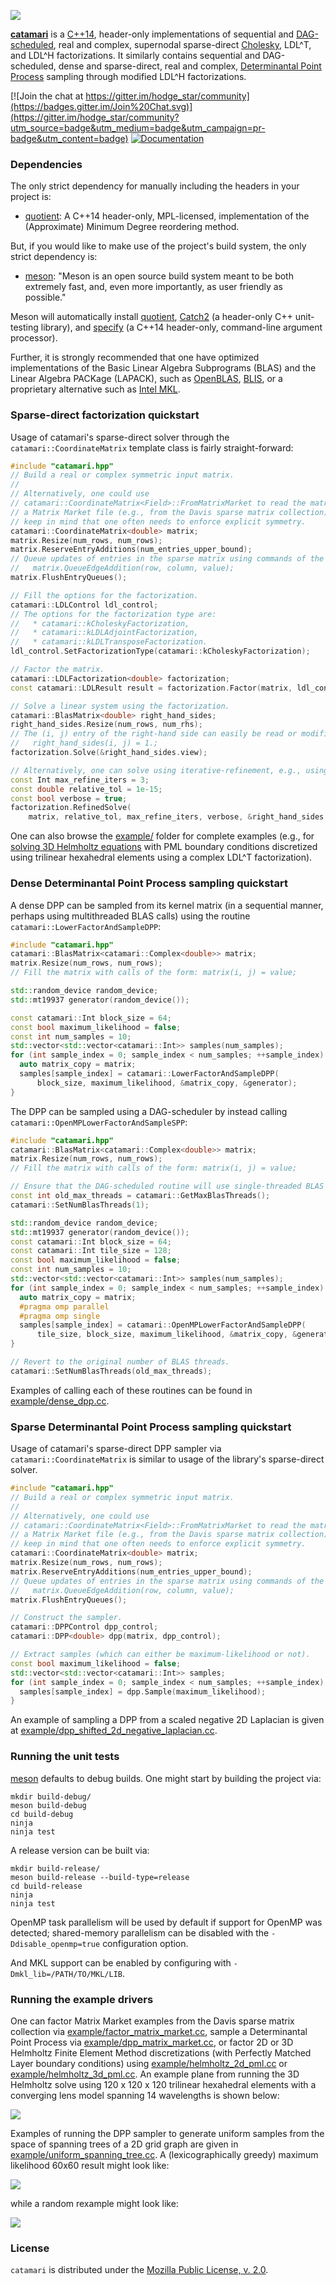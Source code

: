 ![](./images/rainbow_lhr34.png)

[**catamari**](https://hodgestar.com/catamari/) is a
[C++14](https://en.wikipedia.org/wiki/C%2B%2B14), header-only implementations of
sequential and
[DAG-scheduled](https://en.wikipedia.org/wiki/Directed_acyclic_graph), real and
complex, supernodal sparse-direct
[Cholesky](https://en.wikipedia.org/wiki/Cholesky_decomposition), LDL^T, and
LDL^H factorizations. It similarly contains sequential and DAG-scheduled,
dense and sparse-direct, real and complex,
[Determinantal Point Process](https://en.wikipedia.org/wiki/Determinantal_point_process)
sampling through modified LDL^H factorizations.

[![Join the chat at https://gitter.im/hodge_star/community](https://badges.gitter.im/Join%20Chat.svg)](https://gitter.im/hodge_star/community?utm_source=badge&utm_medium=badge&utm_campaign=pr-badge&utm_content=badge)
[![Documentation](https://readthedocs.org/projects/catamari/badge/?version=latest)](https://hodgestar.com/catamari/docs/master/)

### Dependencies
The only strict dependency for manually including the headers in your project
is:

* [quotient](https://gitlab.com/hodge_star/quotient): A C++14 header-only,
MPL-licensed, implementation of the (Approximate) Minimum Degree reordering
method.

But, if you would like to make use of the project's build system, the only
strict dependency is:

* [meson](http://mesonbuild.com): "Meson is an open source build system meant
to be both extremely fast, and, even more importantly, as user friendly as
possible." 

Meson will automatically install [quotient](https://gitlab.com/hodge_star/quotient), [Catch2](https://github.com/catchorg/Catch2) (a header-only C++
unit-testing library), and [specify](https://gitlab.com/hodge_star/specify)
(a C++14 header-only, command-line argument processor).

Further, it is strongly recommended that one have optimized implementations of
the Basic Linear Algebra Subprograms (BLAS) and the Linear Algebra PACKage
(LAPACK), such as [OpenBLAS](https://www.openblas.net),
[BLIS](https://github.com/flame/blis), or a proprietary alternative such as
[Intel MKL](https://software.intel.com/en-us/mkl).

### Sparse-direct factorization quickstart

Usage of catamari's sparse-direct solver through the
`catamari::CoordinateMatrix` template class is fairly straight-forward:
```c++
#include "catamari.hpp"
// Build a real or complex symmetric input matrix.
//
// Alternatively, one could use
// catamari::CoordinateMatrix<Field>::FromMatrixMarket to read the matrix from
// a Matrix Market file (e.g., from the Davis sparse matrix collection). But
// keep in mind that one often needs to enforce explicit symmetry.
catamari::CoordinateMatrix<double> matrix;
matrix.Resize(num_rows, num_rows);
matrix.ReserveEntryAdditions(num_entries_upper_bound);
// Queue updates of entries in the sparse matrix using commands of the form:
//   matrix.QueueEdgeAddition(row, column, value);
matrix.FlushEntryQueues();

// Fill the options for the factorization.
catamari::LDLControl ldl_control;
// The options for the factorization type are:
//   * catamari::kCholeskyFactorization,
//   * catamari::kLDLAdjointFactorization,
//   * catamari::kLDLTransposeFactorization.
ldl_control.SetFactorizationType(catamari::kCholeskyFactorization);

// Factor the matrix.
catamari::LDLFactorization<double> factorization;
const catamari::LDLResult result = factorization.Factor(matrix, ldl_control);

// Solve a linear system using the factorization.
catamari::BlasMatrix<double> right_hand_sides;
right_hand_sides.Resize(num_rows, num_rhs);
// The (i, j) entry of the right-hand side can easily be read or modified, e.g.:
//   right_hand_sides(i, j) = 1.;
factorization.Solve(&right_hand_sides.view);

// Alternatively, one can solve using iterative-refinement, e.g., using:
const Int max_refine_iters = 3;
const double relative_tol = 1e-15;
const bool verbose = true;
factorization.RefinedSolve(
    matrix, relative_tol, max_refine_iters, verbose, &right_hand_sides.view);
```

One can also browse the [example/](https://gitlab.com/hodge_star/catamari/tree/master/example) folder for complete examples (e.g., for [solving 3D Helmholtz equations](https://gitlab.com/hodge_star/catamari/blob/master/example/helmholtz_3d_pml.cc) with PML boundary conditions discretized using trilinear hexahedral elements using a complex LDL^T factorization).

### Dense Determinantal Point Process sampling quickstart
A dense DPP can be sampled from its kernel matrix (in a sequential manner,
perhaps using multithreaded BLAS calls) using the routine
`catamari::LowerFactorAndSampleDPP`:
```c++
#include "catamari.hpp"
catamari::BlasMatrix<catamari::Complex<double>> matrix;
matrix.Resize(num_rows, num_rows);
// Fill the matrix with calls of the form: matrix(i, j) = value;

std::random_device random_device;
std::mt19937 generator(random_device());

const catamari::Int block_size = 64;
const bool maximum_likelihood = false;
const int num_samples = 10;
std::vector<std::vector<catamari::Int>> samples(num_samples);
for (int sample_index = 0; sample_index < num_samples; ++sample_index) {
  auto matrix_copy = matrix;
  samples[sample_index] = catamari::LowerFactorAndSampleDPP(
      block_size, maximum_likelihood, &matrix_copy, &generator);
}
```

The DPP can be sampled using a DAG-scheduler by instead calling
`catamari::OpenMPLowerFactorAndSampleSPP`:
```c++
#include "catamari.hpp"
catamari::BlasMatrix<catamari::Complex<double>> matrix;
matrix.Resize(num_rows, num_rows);
// Fill the matrix with calls of the form: matrix(i, j) = value;

// Ensure that the DAG-scheduled routine will use single-threaded BLAS calls.
const int old_max_threads = catamari::GetMaxBlasThreads();
catamari::SetNumBlasThreads(1);

std::random_device random_device;
std::mt19937 generator(random_device());
const catamari::Int block_size = 64;
const catamari::Int tile_size = 128;
const bool maximum_likelihood = false;
const int num_samples = 10;
std::vector<std::vector<catamari::Int>> samples(num_samples);
for (int sample_index = 0; sample_index < num_samples; ++sample_index) {
  auto matrix_copy = matrix;
  #pragma omp parallel
  #pragma omp single
  samples[sample_index] = catamari::OpenMPLowerFactorAndSampleDPP(
      tile_size, block_size, maximum_likelihood, &matrix_copy, &generator);
}

// Revert to the original number of BLAS threads.
catamari::SetNumBlasThreads(old_max_threads);
```

Examples of calling each of these routines can be found in
[example/dense_dpp.cc](https://gitlab.com/hodge_star/catamari/blob/master/example/dense_dpp.cc).

### Sparse Determinantal Point Process sampling quickstart
Usage of catamari's sparse-direct DPP sampler via `catamari::CoordinateMatrix`
is similar to usage of the library's sparse-direct solver.
```c++
#include "catamari.hpp"
// Build a real or complex symmetric input matrix.
//
// Alternatively, one could use
// catamari::CoordinateMatrix<Field>::FromMatrixMarket to read the matrix from
// a Matrix Market file (e.g., from the Davis sparse matrix collection). But
// keep in mind that one often needs to enforce explicit symmetry.
catamari::CoordinateMatrix<double> matrix;
matrix.Resize(num_rows, num_rows);
matrix.ReserveEntryAdditions(num_entries_upper_bound);
// Queue updates of entries in the sparse matrix using commands of the form:
//   matrix.QueueEdgeAddition(row, column, value);
matrix.FlushEntryQueues();

// Construct the sampler.
catamari::DPPControl dpp_control;
catamari::DPP<double> dpp(matrix, dpp_control);

// Extract samples (which can either be maximum-likelihood or not).
const bool maximum_likelihood = false;
std::vector<std::vector<catamari::Int>> samples;
for (int sample_index = 0; sample_index < num_samples; ++sample_index) {
  samples[sample_index] = dpp.Sample(maximum_likelihood);
}
```
An example of sampling a DPP from a scaled negative 2D Laplacian is given at
[example/dpp_shifted_2d_negative_laplacian.cc](https://gitlab.com/hodge_star/catamari/blob/master/example/dpp_shifted_2d_negative_laplacian.cc).

### Running the unit tests
[meson](http://mesonbuild.com) defaults to debug builds. One might start by
building the project via:
```
mkdir build-debug/
meson build-debug
cd build-debug
ninja
ninja test
```

A release version can be built via:
```
mkdir build-release/
meson build-release --build-type=release
cd build-release
ninja
ninja test
```

OpenMP task parallelism will be used by default if support for OpenMP was
detected; shared-memory parallelism can be disabled with the
`-Ddisable_openmp=true` configuration option.

And MKL support can be enabled by configuring with `-Dmkl_lib=/PATH/TO/MKL/LIB`.

### Running the example drivers
One can factor Matrix Market examples from the Davis sparse matrix collection
via [example/factor_matrix_market.cc](https://gitlab.com/hodge_star/catamari/blob/master/example/factor_matrix_market.cc),
sample a Determinantal Point Process via
[example/dpp_matrix_market.cc](https://gitlab.com/hodge_star/catamari/blob/master/example/dpp_matrix_market.cc),
or factor 2D or 3D Helmholtz Finite Element Method discretizations (with
Perfectly Matched Layer boundary conditions) using
[example/helmholtz_2d_pml.cc](https://gitlab.com/hodge_star/catamari/blob/master/example/helmholtz_2d_pml.cc)
or
[example/helmholtz_3d_pml.cc](https://gitlab.com/hodge_star/catamari/blob/master/example/helmholtz_3d_pml.cc).
An example plane from running the 3D Helmholtz solve using 120 x 120 x 120
trilinear hexahedral elements with a converging lens model spanning 14
wavelengths is shown below:

![](./images/helmholtz_3d_lens_14w.png)

Examples of running the DPP sampler to generate uniform samples from the space
of spanning trees of a 2D grid graph are given in
[example/uniform_spanning_tree.cc](https://gitlab.com/hodge_star/catamari/blob/master/example/uniform_spanning_tree.cc).
A (lexicographically greedy) maximum likelihood 60x60 result might look like:

![](./images/uniform_spanning_tree_greedy-60x60.png)

while a random rexample might look like:

![](./images/uniform_spanning_tree_60x60.png)

### License
`catamari` is distributed under the
[Mozilla Public License, v. 2.0](https://www.mozilla.org/media/MPL/2.0/index.815ca599c9df.txt).
